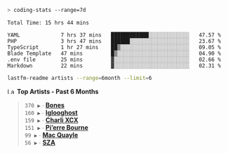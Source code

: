 ```zsh
> coding-stats --range=7d
```

<!--START_SECTION:waka-->

```text
Total Time: 15 hrs 44 mins

YAML             7 hrs 37 mins   ████████████░░░░░░░░░░░░░   47.57 %
PHP              3 hrs 47 mins   ██████░░░░░░░░░░░░░░░░░░░   23.67 %
TypeScript       1 hr 27 mins    ██▒░░░░░░░░░░░░░░░░░░░░░░   09.05 %
Blade Template   47 mins         █▒░░░░░░░░░░░░░░░░░░░░░░░   04.90 %
.env file        25 mins         ▓░░░░░░░░░░░░░░░░░░░░░░░░   02.66 %
Markdown         22 mins         ▓░░░░░░░░░░░░░░░░░░░░░░░░   02.31 %
```

<!--END_SECTION:waka-->

```zsh
lastfm-readme artists --range=6month --limit=6
```

<!--START_LASTFM_ARTISTS:{"period": "6month", "rows": 6}-->
<a href="https://last.fm" target="_blank"><img src="https://user-images.githubusercontent.com/17434202/215290617-e793598d-d7c9-428f-9975-156db1ba89cc.svg" alt="Last.fm Logo" width="18" height="13"/></a> **Top Artists - Past 6 Months**

> `370 ▶️` ∙ **[Bones](https://www.last.fm/music/Bones)**<br/>
> `160 ▶️` ∙ **[Iglooghost](https://www.last.fm/music/Iglooghost)**<br/>
> `159 ▶️` ∙ **[Charli XCX](https://www.last.fm/music/Charli+XCX)**<br/>
> `151 ▶️` ∙ **[Pi’erre Bourne](https://www.last.fm/music/Pi%E2%80%99erre+Bourne)**<br/>
> `99 ▶️` ∙ **[Mac Quayle](https://www.last.fm/music/Mac+Quayle)**<br/>
> `56 ▶️` ∙ **[SZA](https://www.last.fm/music/SZA)**<br/>
<!--END_LASTFM_ARTISTS-->
